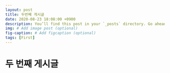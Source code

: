 ```yaml
---
layout: post
title: 두번째 게시글
date: 2020-08-23 18:08:00 +0900
description: You’ll find this post in your `_posts` directory. Go ahead and edit it and re-build the site to see your changes. # Add post description (optional)
img: # Add image post (optional)
fig-caption: # Add figcaption (optional)
tags: [First]
---
```

# 두 번째 게시글